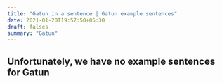 ```yaml
---
title: "Gatun in a sentence | Gatun example sentences"
date: 2021-01-20T19:57:50+05:30
draft: falses
summary: "Gatun"
---
```

## Unfortunately, we have no example sentences for Gatun                 
